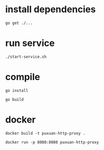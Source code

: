 # install dependencies

`go get ./...`

# run service

`./start-service.sh`

# compile

`go install`

`go build`

# docker

`docker build -t puxuan-http-proxy .`

`docker run -p 8080:8080 puxuan-http-proxy`
